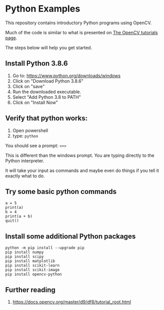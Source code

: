 # Python Examples

This repository contains introductory Python programs using OpenCV.

Much of the code is similar to what is presented on [The OpenCV tutorials page](https://docs.opencv.org/master/d9/df8/tutorial_root.html).

The steps below will help you get started.

## Install Python 3.8.6


1. Go to: https://www.python.org/downloads/windows
2. Click on "Download Python 3.8.6"
3. Click on "save"
4. Run the downloaded executable.
5. Select "Add Python 3.8 to PATH"
6. Click on "Install Now"

## Verify that python works:

1. Open powershell
2. type: ``python``

You should see a prompt: ``>>>``

This is different than the windows prompt. You are typing directly to the Python interpreter.

It will take your input as commands and maybe even do things if you tell it exactly what to do.

## Try some basic python commands

```
a = 5
print(a)
b = 4
print(a + b)
quit()
```

## Install some additional Python packages

```
python -m pip install --upgrade pip
pip install numpy
pip install scipy
pip install matplotlib
pip install scikit-learn
pip install scikit-image
pip install opencv-python
```
## Further reading

1. https://docs.opencv.org/master/d9/df8/tutorial_root.html
